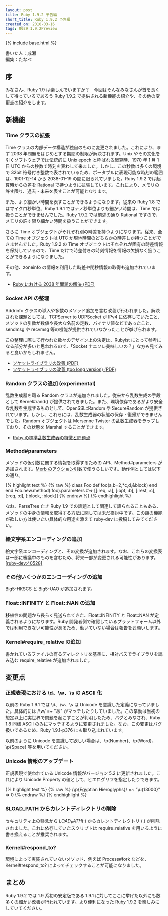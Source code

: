 ```yaml
---
layout: post
title: Ruby 1.9.2 予告編
short_title: Ruby 1.9.2 予告編
created_on: 2010-03-16
tags: 0029 1.9.2Preview
---
```

{% include base.html %}


書いた人：成瀬<br />
編集：たなべ

## 序

みなさん、Ruby 1.9 は楽しんでいますか？　今回はそんなみなさんが首を長くして待っているであろう Ruby 1.9.2 で提供される新機能の紹介や、その他の変更点の紹介をします。

## 新機能

### Time クラスの拡張

Time クラスの内部データ構造が独自のものに変更されました。これにより、まず 2038 年問題をはじめとする期間の制限が解決されます。Unix やその文化を引くソフトウェアでは伝統的に Unix epoch と呼ばれる起算時、1970 年 1 月 1 日 UTC からの秒数で時刻を表わして来ました。しかし、この秒数は多くの環境で 32bit 符号付き整数で表されているため、ポータブルに表現可能な時刻の範囲は、1901-12-14 から 2038-01-19 の間に限られていました。Ruby 1.9.2 では起算時からの差を Rational で持つように拡張しています。これにより、メモリの許す限り、過去・未来を表すことが可能となります。

また、より細かい時間を表すことができるようになります。従来の Ruby 1.8 ではマイクロ秒単位、Ruby 1.9.1 ではナノ秒単位よりも細かい時間は、Time では扱うことができませんでした。Ruby 1.9.2 では前述の通り Rational ですので、メモリの許す限り細かい時間を扱うことができます。

さらに Time オブジェクトがそれぞれ別の時差を持つようになります。従来、全ての Time オブジェクトは UTC か現地時間のどちらかの時差しか持つことができませんでした。Ruby 1.9.2 の Time オブジェクトはそれぞれが固有の時差情報を保持しているので、Time だけで時差付きの時刻情報を情報の欠損なく扱うことができるようになりました。

その他、zoneinfo の情報を利用した時差や閏秒情報の取得も追加されています。

* [Ruby における 2038 年問題の解決 (PDF)](http://www.a-k-r.org/pub/sapporo-rubykaigi-02-akr-2009.pdf)


### Socket API の整理

Addrinfo クラスの導入や多数のメソッド追加を含む改善が行われました。解決された課題としては、TCPServer to UDPSocket が IPv4 に依存していたこと、メソッドの引数が数値や長大な名前の定数、バイナリ値などであったこと、sendmsg や recvmsg 等の機能が提供されていなかったことが挙げられます。

この整理に際して行われた数々のデザイン上の決定は、Rubyist にとって参考になる部分が多いと思われるので、「Socket ナニソレ美味しいの？」な方も見てみると良いかもしれません。

* [ソケットライブラリの改善 (PDF)](http://www.a-k-r.org/pub/socket-rubykaigi2009.pdf)
* [ソケットライブラリの改善 (too long version) (PDF)](http://www.a-k-r.org/pub/socket-rubykaigi2009-too-long.pdf)


### Random クラスの追加 (experimental)

乱数生成器を司る Random クラスが追加されました。従来から乱数生成の手段として Kernel#rand() が提供されてきました。また、環境依存であるがより安全な乱数を生成するものとして、OpenSSL::Random や SecureRandom が提供されています。しかし、これらには、乱数生成器の状態の保存・復帰ができませんでした。Random オブジェクトは Mersenne Twister の乱数生成器をラップしており、その状態を Marshal することができます。

* [Ruby の標準乱数生成器の特徴と問題点](http://www.slideshare.net/mrkn/ruby-1735985)


### Method#parameters

メソッドの仮引数に関する情報を取得するための API、Method#parameters が追加されます。[Merb のアクション引数](http://merbivore.com/documentation/0.9.1/doc/rdoc/merb-action-args/index.html)で使うらしいです。動作例としては以下の通り。

{% highlight text %}
{% raw %}
class Foo
  def foo(a,b=2,*c,d,&block)
  end
end
Foo.new.method(:foo).parameters
#=> [[:req, :a], [:opt, :b], [:rest, :c], [:req, :d], [:block, :block]]
{% endraw %}
{% endhighlight %}


なお、ParseTree 亡き Ruby 1.9 での話題として関連して語られることもある、メソッドの中身の情報を取得する方法に関しては未だ検討中です。この類の機能が欲しい方は使いたい具体的な用途を添えて ruby-dev に投稿してみてください。

### 絵文字系エンコーディングの追加

絵文字系エンコーディングと、その変換が追加されます。なお、これらの変換表は一部に審議中のものを含むため、将来一部が変更される可能性があります。[[ruby-dev:40528]](http://blade.nagaokaut.ac.jp/cgi-bin/scat.rb/ruby/ruby-dev/40528)

### その他いくつかのエンコーディングの追加

Big5-HKSCS と Big5-UAO が追加されます。

### Float::INFINITY と Float::NAN の追加

移植性の問題から長らく見送られてきた、Float::INFINITY と Float::NAN が定義されるようになります。Ruby 開発者側で確認しているプラットフォーム以外では利用できない可能性があるため、動いていない場合は報告をお願いします。

### Kernel#require_relative の追加

書かれているファイルの有るディレクトリを基準に、相対パスでライブラリを読み込む require_relative が追加されました。

## 変更点

### 正規表現における \d、\w、\s の ASCII 化

以前の Ruby 1.9.1 では \d、\w、\s は Unicode を意識した定義になっていました。具体的には /\w/ =~ "あ" がマッチしたりしていました。この挙動は当初の想定以上に実世界で問題を起こすことが判明したため、バグとみなされ、Ruby 1.8 同様 ASCII のみにマッチするように変更されました。なお、この変更はバグ扱いであるため、Ruby 1.9.1-p376 にも取り込まれています。

以前のように Unicode を意識して欲しい場合は、\p{Number}、\p{Word}、\p{Space} 等を用いてください。

### Unicode 情報のアップデート

正規表現で使われている Unicode 情報がバージョン 5.2 に更新されました。これにより Unicode Property の値として、ヒエログリフを指定したりできます。

{% highlight text %}
{% raw %}
/\p{Egyptian Hieroglyphs}/ =~ "\u{13000}"
=> 0
{% endraw %}
{% endhighlight %}


### $LOAD_PATH からカレントディレクトリの削除

セキュリティ上の懸念から $LOAD_PATH ($:) からカレントディレクトリ (.) が削除されました。これに依存していたスクリプトは require_relative を用いるように書き換えることが推奨されます。

### Kernel#respond_to?

環境によって実装されていないメソッド、例えば Process#fork などを、Kernel#respond_to? によってチェックすることが可能になりました。

## まとめ

Ruby 1.9.2 では 1.9 系初の安定版である 1.9.1 に対してここに挙げた以外にも数多くの細かい改善が行われています。より便利になった Ruby 1.9.2 を楽しみにしていてください。


